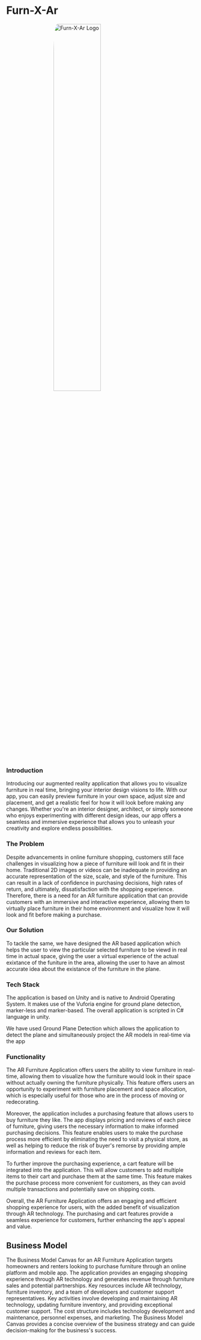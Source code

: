 # Furn-X-Ar

<img src="https://live.staticflickr.com/65535/52725281108_725384dcac_b.jpg"
    alt="Furn-X-Ar Logo"
    style="display: block;
    margin-left: auto;
    margin-right: auto;
    width: 50%;
    border-radius : 4%; "
     />

### Introduction

Introducing our augmented reality application that allows you to visualize furniture in real time, bringing your interior design visions to life. With our app, you can easily preview furniture in your own space, adjust size and placement, and get a realistic feel for how it will look before making any changes. Whether you're an interior designer, architect, or simply someone who enjoys experimenting with different design ideas, our app offers a seamless and immersive experience that allows you to unleash your creativity and explore endless possibilities. 

### The Problem

Despite advancements in online furniture shopping, customers still face challenges in visualizing how a piece of furniture will look and fit in their home. Traditional 2D images or videos can be inadequate in providing an accurate representation of the size, scale, and style of the furniture. This can result in a lack of confidence in purchasing decisions, high rates of return, and ultimately, dissatisfaction with the shopping experience. Therefore, there is a need for an AR furniture application that can provide customers with an immersive and interactive experience, allowing them to virtually place furniture in their home environment and visualize how it will look and fit before making a purchase.

### Our Solution

To tackle the same, we have designed the AR based application which helps the user to view the particular selected furniture to be viewd in real time in actual space, giving the user a virtual experience of the actual exixtance of the funiture in the area, allowing the user to have an almost accurate idea about the existance of the furniture in the plane.

### Tech Stack

The application is based on Unity and is native to Android Operating System. It makes use of the Vuforia engine for ground plane detection, marker-less and marker-based. The overall application is scripted in C# language in unity.

We have used Ground Plane Detection which allows the application to detect the plane and simultaneously project the AR models in real-time via the app

### Functionality

The AR Furniture Application offers users the ability to view furniture in real-time, allowing them to visualize how the furniture would look in their space without actually owning the furniture physically. This feature offers users an opportunity to experiment with furniture placement and space allocation, which is especially useful for those who are in the process of moving or redecorating.

Moreover, the application includes a purchasing feature that allows users to buy furniture they like. The app displays pricing and reviews of each piece of furniture, giving users the necessary information to make informed purchasing decisions. This feature enables users to make the purchase process more efficient by eliminating the need to visit a physical store, as well as helping to reduce the risk of buyer's remorse by providing ample information and reviews for each item.

To further improve the purchasing experience, a cart feature will be integrated into the application. This will allow customers to add multiple items to their cart and purchase them at the same time. This feature makes the purchase process more convenient for customers, as they can avoid multiple transactions and potentially save on shipping costs.

Overall, the AR Furniture Application offers an engaging and efficient shopping experience for users, with the added benefit of visualization through AR technology. The purchasing and cart features provide a seamless experience for customers, further enhancing the app's appeal and value.

## Business Model

The Business Model Canvas for an AR Furniture Application targets homeowners and renters looking to purchase furniture through an online platform and mobile app. The application provides an engaging shopping experience through AR technology and generates revenue through furniture sales and potential partnerships. Key resources include AR technology, furniture inventory, and a team of developers and customer support representatives. Key activities involve developing and maintaining AR technology, updating furniture inventory, and providing exceptional customer support. The cost structure includes technology development and maintenance, personnel expenses, and marketing. The Business Model Canvas provides a concise overview of the business strategy and can guide decision-making for the business's success.
